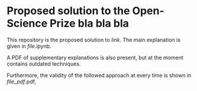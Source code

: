 # Proposed solution to the Open-Science Prize bla bla bla

This repository is the proposed solution to *link*. The main explanation is given in *file*.ipynb.

A PDF of supplementary explanations is also present, but at the moment contains outdated techniques.

Furthermore, the validity of the followed approach at every time is shown in *file_pdf*.pdf, 
